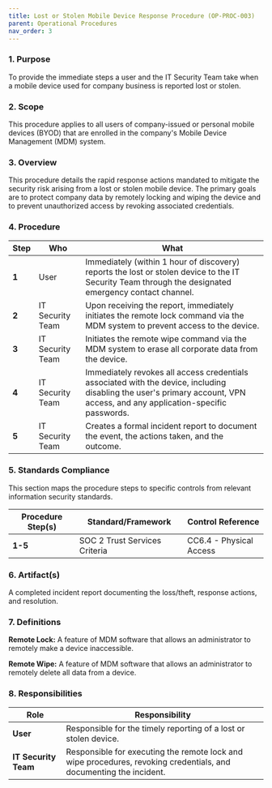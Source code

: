 ```yaml
---
title: Lost or Stolen Mobile Device Response Procedure (OP-PROC-003)
parent: Operational Procedures
nav_order: 3
---
```

### 1. Purpose

To provide the immediate steps a user and the IT Security Team take when a mobile device used for company business is reported lost or stolen.

### 2. Scope

This procedure applies to all users of company-issued or personal mobile devices (BYOD) that are enrolled in the company's Mobile Device Management (MDM) system.

### 3. Overview

This procedure details the rapid response actions mandated to mitigate the security risk arising from a lost or stolen mobile device. The primary goals are to protect company data by remotely locking and wiping the device and to prevent unauthorized access by revoking associated credentials.

### 4. Procedure

| **Step** | **Who**                      | **What**                                                                                                                                                              |
| -------- | ---------------------------- | --------------------------------------------------------------------------------------------------------------------------------------------------------------------- |
| **1**    | User                         | Immediately (within 1 hour of discovery) reports the lost or stolen device to the IT Security Team through the designated emergency contact channel.                    |
| **2**    | IT Security Team             | Upon receiving the report, immediately initiates the remote lock command via the MDM system to prevent access to the device.                                          |
| **3**    | IT Security Team             | Initiates the remote wipe command via the MDM system to erase all corporate data from the device.                                                                     |
| **4**    | IT Security Team             | Immediately revokes all access credentials associated with the device, including disabling the user's primary account, VPN access, and any application-specific passwords. |
| **5**    | IT Security Team             | Creates a formal incident report to document the event, the actions taken, and the outcome.                                                                           |

### 5. Standards Compliance

This section maps the procedure steps to specific controls from relevant information security standards.

| **Procedure Step(s)** | **Standard/Framework**     | **Control Reference**        |
| --------------------- | -------------------------- | ---------------------------- |
| **1-5**               | SOC 2 Trust Services Criteria | CC6.4 - Physical Access |

### 6. Artifact(s)

A completed incident report documenting the loss/theft, response actions, and resolution.

### 7. Definitions

**Remote Lock:** A feature of MDM software that allows an administrator to remotely make a device inaccessible.

**Remote Wipe:** A feature of MDM software that allows an administrator to remotely delete all data from a device.

### 8. Responsibilities

| **Role**           | **Responsibility**                                                                                             |
| ------------------ | -------------------------------------------------------------------------------------------------------------- |
| **User**           | Responsible for the timely reporting of a lost or stolen device.                                               |
| **IT Security Team** | Responsible for executing the remote lock and wipe procedures, revoking credentials, and documenting the incident. |
